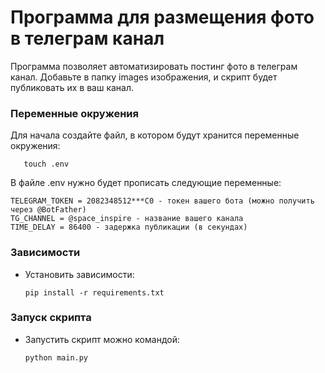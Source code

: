 # Программа для размещения фото в телеграм канал

Программа позволяет автоматизировать постинг фото в телеграм канал. Добавьте в папку images
изображения, и скрипт будет публиковать их в ваш канал.


###  Переменные окружения


Для начала создайте файл, в котором будут хранится переменные окружения:

```
   touch .env
```
В файле .env нужно будет прописать следующие переменные:
```
TELEGRAM_TOKEN = 2082348512***C0 - токен вашего бота (можно получить через @BotFather)
TG_CHANNEL = @space_inspire - название вашего канала
TIME_DELAY = 86400 - задержка публикации (в секундах)
```
###  Зависимости
- Установить зависимости:

   ```
   pip install -r requirements.txt
  ```
###  Запуск скрипта
- Запустить скрипт можно командой:
  
  ```
  python main.py
  ```
